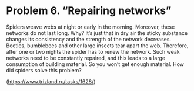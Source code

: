 # Problem 6. “Repairing networks”

Spiders weave webs at night or early in the morning. Moreover, these networks do not last long. Why? It’s just that in dry air the sticky substance changes its consistency and the strength of the network decreases. Beetles, bumblebees and other large insects tear apart the web. Therefore, after one or two nights the spider has to renew the network. Such weak networks need to be constantly repaired, and this leads to a large consumption of building material. So you won’t get enough material. How did spiders solve this problem?

(https://www.trizland.ru/tasks/1628/)